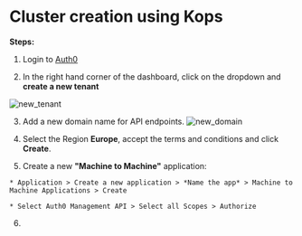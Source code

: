 # Cluster creation using Kops

**Steps:**
1. Login to [Auth0](https://auth0.com/)

2. In the right hand corner of the dashboard, click on the dropdown and **create a new tenant**
 
![new_tenant](images/new_tenant.png)

3. Add a new domain name for API endpoints. 
![new_domain](images/new_domain.png)

4. Select the Region **Europe**, accept the terms and conditions and click **Create**. 

5. Create a new **"Machine to Machine"** application:

```
* Application > Create a new application > *Name the app* > Machine to Machine Applications > Create

* Select Auth0 Management API > Select all Scopes > Authorize

```

6. 
